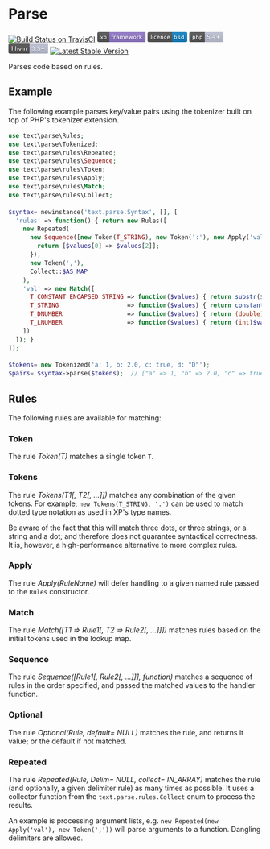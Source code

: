 Parse
=====

[![Build Status on TravisCI](https://secure.travis-ci.org/xp-forge/parse.svg)](http://travis-ci.org/xp-forge/parse)
[![XP Framework Mdodule](https://raw.githubusercontent.com/xp-framework/web/master/static/xp-framework-badge.png)](https://github.com/xp-framework/core)
[![BSD Licence](https://raw.githubusercontent.com/xp-framework/web/master/static/licence-bsd.png)](https://github.com/xp-framework/core/blob/master/LICENCE.md)
[![Required PHP 5.4+](https://raw.githubusercontent.com/xp-framework/web/master/static/php-5_4plus.png)](http://php.net/)
[![Required HHVM 3.5+](https://raw.githubusercontent.com/xp-framework/web/master/static/hhvm-3_5plus.png)](http://hhvm.com/)
[![Latest Stable Version](https://poser.pugx.org/xp-forge/parse/version.png)](https://packagist.org/packages/xp-forge/parse)

Parses code based on rules.

Example
-------
The following example parses key/value pairs using the tokenizer built on top of PHP's tokenizer extension.

```php
use text\parse\Rules;
use text\parse\Tokenized;
use text\parse\rules\Repeated;
use text\parse\rules\Sequence;
use text\parse\rules\Token;
use text\parse\rules\Apply;
use text\parse\rules\Match;
use text\parse\rules\Collect;

$syntax= newinstance('text.parse.Syntax', [], [
  'rules' => function() { return new Rules([
    new Repeated(
      new Sequence([new Token(T_STRING), new Token(':'), new Apply('val')], function($values) {
        return [$values[0] => $values[2]];
      }),
      new Token(','),
      Collect::$AS_MAP
    ),
    'val' => new Match([
      T_CONSTANT_ENCAPSED_STRING => function($values) { return substr($values[0], 1, -1); },
      T_STRING                   => function($values) { return constant($values[0]); },
      T_DNUMBER                  => function($values) { return (double)$values[0]; },
      T_LNUMBER                  => function($values) { return (int)$values[0]; }
    ])
  ]); }
]);

$tokens= new Tokenized('a: 1, b: 2.0, c: true, d: "D"');
$pairs= $syntax->parse($tokens);  // ["a" => 1, "b" => 2.0, "c" => true, "d" => "D"]
```

Rules
-----
The following rules are available for matching:

### Token
The rule *Token(T)* matches a single token `T`.

### Tokens
The rule *Tokens(T1[, T2[, ...]])* matches any combination of the given tokens. For example, `new Tokens(T_STRING, '.')` can be used to match dotted type notation as used in XP's type names.

Be aware of the fact that this will match three dots, or three strings, or a string and a dot; and therefore does not guarantee syntactical correctness. It is, however, a high-performance alternative to more complex rules.

### Apply
The rule *Apply(RuleName)* will defer handling to a given named rule passed to the `Rules` constructor.

### Match
The rule *Match([T1 => Rule1[, T2 => Rule2[, ...]]])* matches rules based on the initial tokens used in the lookup map.

### Sequence
The rule *Sequence([Rule1[, Rule2[, ...]]], function)* matches a sequence of rules in the order specified, and passed the matched values to the handler function.

### Optional
The rule *Optional(Rule, default= NULL)* matches the rule, and returns it value; or the default if not matched.

### Repeated
The rule *Repeated(Rule, Delim= NULL, collect= IN_ARRAY)* matches the rule (and optionally, a given delimiter rule) as many times as possible. It uses a collector function from the `text.parse.rules.Collect` enum to process the results.

An example is processing argument lists, e.g. `new Repeated(new Apply('val'), new Token(','))` will parse arguments to a function. Dangling delimiters are allowed.

